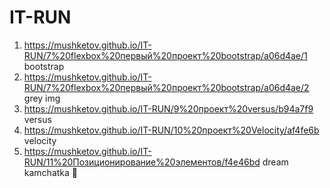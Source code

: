 # IT-RUN
1. https://mushketov.github.io/IT-RUN/7%20flexbox%20первый%20проект%20bootstrap/a06d4ae/1 bootstrap
2. https://mushketov.github.io/IT-RUN/7%20flexbox%20первый%20проект%20bootstrap/a06d4ae/2 grey img
3. https://mushketov.github.io/IT-RUN/9%20проект%20versus/b94a7f9 versus
4. https://mushketov.github.io/IT-RUN/10%20проект%20Velocity/af4fe6b velocity
5. https://mushketov.github.io/IT-RUN/11%20Позиционирование%20элементов/f4e46bd dream kamchatka :large_blue_circle:
